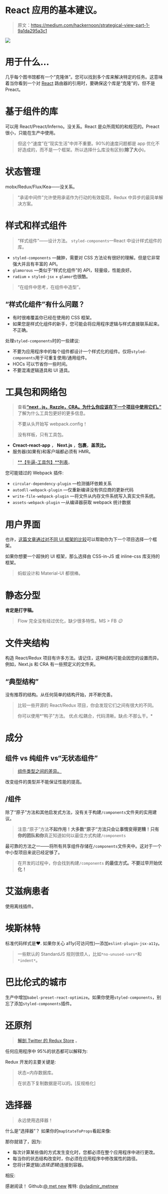 # React 应用的基本建议。

> 原文：<https://medium.com/hackernoon/strategical-view-part-1-9a1da295a3c1>

![](img/86c72813e7fb71e4109b669821c0992c.png)

# 用于什么…

几乎每个图书馆都有一个“克隆体”。您可以找到多个库来解决特定的任务。这意味着当你看到一个对 [React](https://hackernoon.com/tagged/react) 路由器的引用时，要确保这个库是“克隆”的，但不是 Preact。

# 基于组件的库

可以用 React/Preact/Inferno。没关系。React 是众所周知的和规范的。Preact 很小，只能在生产中使用。

> 但这个“速度”在“现实生活”中并不重要。90%的速度问题都是 app 优化不好造成的，而不是一个框架。所以选择什么库没有区别(**除了大小**)。

# 状态管理

mobx/Redux/Flux/Kea——没关系。

> “承诺中间件”允许使用承诺作为行动的有效载荷。Redux 中异步的最简单解决方案。

# 样式和样式组件

> “样式组件”——设计方法。
> `styled-components`—React 中设计样式组件的库。

*   `styled-components` —臃肿，需要对 CSS 方法论有很好的理解。但是它非常强大并且有丰富的 API。
*   `glamorous` —类似于“样式化组件”的 API，轻量级，性能良好。
*   `radium` + `styled-jsx` + `glamor`也很酷。

> “在组件中思考，在组件中造型”。

## “样式化组件”有什么问题？

*   有时很难覆盖你已经在使用的 CSS 框架。
*   如果您是样式化组件的新手，您可能会将应用程序逻辑与样式直接联系起来。不正确。

处理`styled-components`时的一些建议:

*   不要为应用程序中的每个组件都设计一个样式化的组件。仅将`styled-components`用于可重复使用/通用组件。
*   HOCs 可以节省你一些时间。
*   不要混淆逻辑道具和 UI 道具。

# 工具包和网络包

> 查看[**“next . js，Razzle，CRA。为什么你应该在下一个项目中使用它们。”**](https://hackernoon.com/next-js-razzle-cra-why-you-should-use-them-for-a-next-project-a78d320de97f) 了解为什么工具包更好的更多信息。

> 不要从头开始写 webpack.config！
> 
> 没有样板，只有工具包。

*   **Creact-react-app** ， **Next.js** ，**包裹**，**盖茨比。**
*   服务器(如果有)和客户端都必须有 HMR。

> [**【牛逼-工具包】**列表](https://github.com/reyronald/awesome-toolkits)。

您可能错过的 Webpack 插件:

*   `circular-dependency-plugin` —检测循环依赖关系
*   `autodll-webpack-plugin` —仅重新编译没有供应商的更新代码
*   `write-file-webpack-plugin` —将文件从内存文件系统写入真实文件系统。
*   `assets-webpack-plugin` —从编译器获取 webpack 统计数据

# 用户界面

也许，[这篇文章通过对不同 UI 框架的比较](https://hackernoon.com/the-coolest-react-ui-frameworks-for-your-new-react-app-ad699fffd651)可以帮助你为下一个项目选择一个框架。

如果你想要一个超快的 UI 框架，那么选择由 CSS-in-JS 或 inline-css 库支持的框架。

> 蚂蚁设计和 Material-UI 都很棒。

# 静态分型

**肯定是打字稿。**

> Flow 完全没有经过优化，缺少很多特性。MS > FB *😉*

# 文件夹结构

构造 React/Redux 项目有许多方法。请记住，这种结构可能会因您的设置而异。例如，Next.js 和 CRA 有一些预定义的文件夹。

## “典型结构”

没有推荐的结构。从任何简单的结构开始，并不断完善。

> 比较一些开源的 React/Redux 项目，你会发现它们之间有很大的不同。
> 
> 你可以使用*“鸭子”方法。
> 优点:松耦合，代码清晰。缺点:不那么干。*

# 成分

## 组件 vs 纯组件 vs“无状态组件”

> [组件类型之间的差异。](https://stackoverflow.com/questions/40703675/react-functional-stateless-component-purecomponent-component-what-are-the-dif)

改变组件的类型并不能保证性能的提高。

## /组件

除了“原子”方法和其他启发式方法，没有关于构建`/components`文件夹的实用建议。

> 注意:“原子”方法**不起作用！大多数“原子”方法只会让事情变得更糟！**只有**你的团队和你**真正知道如何以最佳方式构建`/components`

最可靠的方法之一——将所有共享组件存储在`/components`文件夹中。这对于一个中小型项目来说已经足够了。

> 在开发的过程中，你会找到构建`/components` **的最佳方式。**不要过早开始优化！****

# 艾滋病患者

使用离线插件。

# 埃斯林特

标准代码样式是❤️.
如果你关心 a11y(可访问性)—添加`eslint-plugin-jsx-a11y`。

> 一些默认的 StandardJS 规则很烦人，比如`*no-unused-vars*`和`*indent*`。

# 巴比伦式的城市

生产中增加`babel-preset-react-optimize`。如果你使用`styled-components`，别忘了添加`styled-components`插件。

# 还原剂

> [解剖 Twitter 的 Redux Store](/statuscode/dissecting-twitters-redux-store-d7280b62c6b1) 。

任何应用程序中 95%的状态都可以解释为:

Redux 开发的主要关键是:

> 状态=内存数据库。
> 
> 在状态下复制数据是可以的。[反规格化]

# 选择器

> 永远使用选择器！

什么是“选择器”？
如果你的`mapStateToProps`看起来像:

那你就错了，因为:

*   每次计算某些值的方式发生变化时，您都必须在整个应用程序中进行更改。
*   每当你的状态结构改变时，你必须在应用程序中修改属性的路径。
*   您将计算逻辑(*选择逻辑*)连接到容器。

相反:

感谢阅读！
Github:[@ met new](https://github.com/Metnew)
推特: [@vladimir_metnew](https://twitter.com/vladimir_metnew)